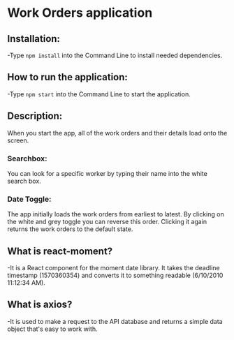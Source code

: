 # Work Orders application

## Installation:
-Type `npm install` into the Command Line to install needed dependencies.  

## How to run the application:
-Type `npm start` into the Command Line to start the application.

## Description:
When you start the app, all of the work orders and their details load onto the screen.

### Searchbox:
You can look for a specific worker by typing their name into the white search box.

### Date Toggle:
The app initially loads the work orders from earliest to latest.  By clicking on the white and grey toggle you can reverse this order.  Clicking it again returns the work orders to the default state.

## What is react-moment?
-It is a React component for the moment date library.  It takes the deadline timestamp (1570360354) and converts it to something readable (6/10/2010 11:12:34 AM).

## What is axios?
-It is used to make a request to the API database and returns a simple data object that's easy to work with.
